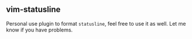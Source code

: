 ## vim-statusline

Personal use plugin to format `statusline`, feel free to use it as well. Let me know if you have problems.
